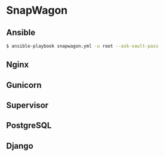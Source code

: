 # SnapWagon

## Ansible

```bash
$ ansible-playbook snapwagon.yml -u root --ask-vault-pass
```

## Nginx

## Gunicorn

## Supervisor

## PostgreSQL

## Django